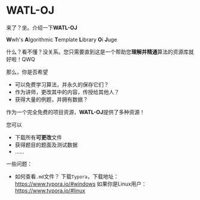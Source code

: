 # WATL-OJ

来了？坐。介绍一下**WATL-OJ**

**W**wh's **A**lgorithmic **T**emplate **L**ibrary **O**i **J**uge

什么？看不懂？没关系。您只需要直到这是一个帮助您**理解并精通**算法的资源库就好啦！QWQ

那么，你是否希望

- 可以免费学习算法，并永久的保存它们？
- 作为讲师，更改其中的内容，传授给其他人？
- 获得大量的例题，并拥有数据？

作为一个完全免费的项目资源，**WATL-OJ**提供了多种资源！

您可以

- 下载所有**可更改**文件
- 获得题目的题面及测试数据
- ......

一些问题：

- 如何查看`.md`文件？
下载`Typora`，下载地址：https://www.typora.io/#windows
如果你是Linux用户：https://www.typora.io/#linux
